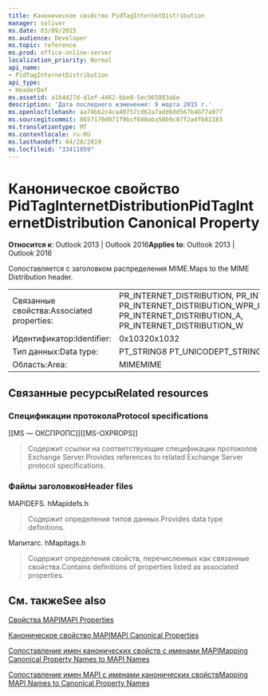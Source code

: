 ```yaml
---
title: Каноническое свойство PidTagInternetDistribution
manager: soliver
ms.date: 03/09/2015
ms.audience: Developer
ms.topic: reference
ms.prod: office-online-server
localization_priority: Normal
api_name:
- PidTagInternetDistribution
api_type:
- HeaderDef
ms.assetid: a1b4d27d-d1ef-4462-bbe8-5ec965883a6e
description: 'Дата последнего изменения: 9 марта 2015 г.'
ms.openlocfilehash: aa74bb2c4ca40757cd62a7add6dd567b4b77a977
ms.sourcegitcommit: 8657170d071f9bcf680aba50b9c07f2a4fb82283
ms.translationtype: MT
ms.contentlocale: ru-RU
ms.lasthandoff: 04/28/2019
ms.locfileid: "33411059"
---
```

# <a name="pidtaginternetdistribution-canonical-property"></a><span data-ttu-id="a046b-103">Каноническое свойство PidTagInternetDistribution</span><span class="sxs-lookup"><span data-stu-id="a046b-103">PidTagInternetDistribution Canonical Property</span></span>

  
  
<span data-ttu-id="a046b-104">**Относится к**: Outlook 2013 | Outlook 2016</span><span class="sxs-lookup"><span data-stu-id="a046b-104">**Applies to**: Outlook 2013 | Outlook 2016</span></span> 
  
<span data-ttu-id="a046b-105">Сопоставляется с заголовком распределения MIME.</span><span class="sxs-lookup"><span data-stu-id="a046b-105">Maps to the MIME Distribution header.</span></span>
  
|||
|:-----|:-----|
|<span data-ttu-id="a046b-106">Связанные свойства:</span><span class="sxs-lookup"><span data-stu-id="a046b-106">Associated properties:</span></span>  <br/> |<span data-ttu-id="a046b-107">PR_INTERNET_DISTRIBUTION, PR_INTERNET_DISTRIBUTION_A PR_INTERNET_DISTRIBUTION_W</span><span class="sxs-lookup"><span data-stu-id="a046b-107">PR_INTERNET_DISTRIBUTION, PR_INTERNET_DISTRIBUTION_A, PR_INTERNET_DISTRIBUTION_W</span></span>  <br/> |
|<span data-ttu-id="a046b-108">Идентификатор:</span><span class="sxs-lookup"><span data-stu-id="a046b-108">Identifier:</span></span>  <br/> |<span data-ttu-id="a046b-109">0x1032</span><span class="sxs-lookup"><span data-stu-id="a046b-109">0x1032</span></span>  <br/> |
|<span data-ttu-id="a046b-110">Тип данных:</span><span class="sxs-lookup"><span data-stu-id="a046b-110">Data type:</span></span>  <br/> |<span data-ttu-id="a046b-111">PT_STRING8 PT_UNICODE</span><span class="sxs-lookup"><span data-stu-id="a046b-111">PT_STRING8, PT_UNICODE</span></span>  <br/> |
|<span data-ttu-id="a046b-112">Область:</span><span class="sxs-lookup"><span data-stu-id="a046b-112">Area:</span></span>  <br/> |<span data-ttu-id="a046b-113">MIME</span><span class="sxs-lookup"><span data-stu-id="a046b-113">MIME</span></span>  <br/> |
   
## <a name="related-resources"></a><span data-ttu-id="a046b-114">Связанные ресурсы</span><span class="sxs-lookup"><span data-stu-id="a046b-114">Related resources</span></span>

### <a name="protocol-specifications"></a><span data-ttu-id="a046b-115">Спецификации протокола</span><span class="sxs-lookup"><span data-stu-id="a046b-115">Protocol specifications</span></span>

<span data-ttu-id="a046b-116">[[MS — ОКСПРОПС]]</span><span class="sxs-lookup"><span data-stu-id="a046b-116">[[MS-OXPROPS]]</span></span> 
  
> <span data-ttu-id="a046b-117">Содержит ссылки на соответствующие спецификации протоколов Exchange Server.</span><span class="sxs-lookup"><span data-stu-id="a046b-117">Provides references to related Exchange Server protocol specifications.</span></span>
    
### <a name="header-files"></a><span data-ttu-id="a046b-118">Файлы заголовков</span><span class="sxs-lookup"><span data-stu-id="a046b-118">Header files</span></span>

<span data-ttu-id="a046b-119">MAPIDEFS. h</span><span class="sxs-lookup"><span data-stu-id="a046b-119">Mapidefs.h</span></span>
  
> <span data-ttu-id="a046b-120">Содержит определения типов данных.</span><span class="sxs-lookup"><span data-stu-id="a046b-120">Provides data type definitions.</span></span>
    
<span data-ttu-id="a046b-121">Мапитагс. h</span><span class="sxs-lookup"><span data-stu-id="a046b-121">Mapitags.h</span></span>
  
> <span data-ttu-id="a046b-122">Содержит определения свойств, перечисленных как связанные свойства.</span><span class="sxs-lookup"><span data-stu-id="a046b-122">Contains definitions of properties listed as associated properties.</span></span>
    
## <a name="see-also"></a><span data-ttu-id="a046b-123">См. также</span><span class="sxs-lookup"><span data-stu-id="a046b-123">See also</span></span>



[<span data-ttu-id="a046b-124">Свойства MAPI</span><span class="sxs-lookup"><span data-stu-id="a046b-124">MAPI Properties</span></span>](mapi-properties.md)
  
[<span data-ttu-id="a046b-125">Каноническое свойство MAPI</span><span class="sxs-lookup"><span data-stu-id="a046b-125">MAPI Canonical Properties</span></span>](mapi-canonical-properties.md)
  
[<span data-ttu-id="a046b-126">Сопоставление имен канонических свойств с именами MAPI</span><span class="sxs-lookup"><span data-stu-id="a046b-126">Mapping Canonical Property Names to MAPI Names</span></span>](mapping-canonical-property-names-to-mapi-names.md)
  
[<span data-ttu-id="a046b-127">Сопоставление имен MAPI с именами канонических свойств</span><span class="sxs-lookup"><span data-stu-id="a046b-127">Mapping MAPI Names to Canonical Property Names</span></span>](mapping-mapi-names-to-canonical-property-names.md)


